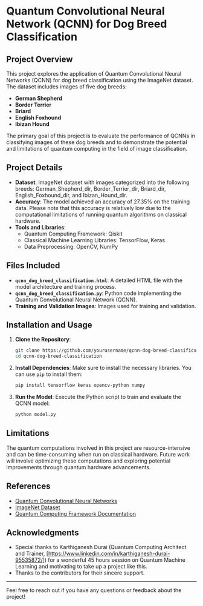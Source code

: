 # Quantum Convolutional Neural Network (QCNN) for Dog Breed Classification

## Project Overview

This project explores the application of Quantum Convolutional Neural Networks (QCNN) for dog breed classification using the ImageNet dataset. The dataset includes images of five dog breeds:

- **German Shepherd**
- **Border Terrier**
- **Briard**
- **English Foxhound**
- **Ibizan Hound**

The primary goal of this project is to evaluate the performance of QCNNs in classifying images of these dog breeds and to demonstrate the potential and limitations of quantum computing in the field of image classification.

## Project Details

- **Dataset**: ImageNet dataset with images categorized into the following breeds: German_Shepherd_dir, Border_Terrier_dir, Briard_dir, English_Foxhound_dir, and Ibizan_Hound_dir.
- **Accuracy**: The model achieved an accuracy of 27.35% on the training data. Please note that this accuracy is relatively low due to the computational limitations of running quantum algorithms on classical hardware.
- **Tools and Libraries**:
  - Quantum Computing Framework: Qiskit
  - Classical Machine Learning Libraries: TensorFlow, Keras
  - Data Preprocessing: OpenCV, NumPy

## Files Included

- **`qcnn_dog_breed_classification.html`**: A detailed HTML file with the model architecture and training process.
- **`qcnn_dog_breed_classification.py`**: Python code implementing the Quantum Convolutional Neural Network (QCNN).
- **Training and Validation Images**: Images used for training and validation.

## Installation and Usage

1. **Clone the Repository**:
    ```bash
    git clone https://github.com/yourusername/qcnn-dog-breed-classification.git
    cd qcnn-dog-breed-classification
    ```

2. **Install Dependencies**:
    Make sure to install the necessary libraries. You can use `pip` to install them:
    ```bash
    pip install tensorflow keras opencv-python numpy
    ```

3. **Run the Model**:
    Execute the Python script to train and evaluate the QCNN model:
    ```bash
    python model.py
    ```

## Limitations

The quantum computations involved in this project are resource-intensive and can be time-consuming when run on classical hardware. Future work will involve optimizing these computations and exploring potential improvements through quantum hardware advancements.

## References

- [Quantum Convolutional Neural Networks](https://qiskit-community.github.io/qiskit-machine-learning/tutorials/11_quantum_convolutional_neural_networks.html)
- [ImageNet Dataset](https://www.image-net.org/)
- [Quantum Computing Framework Documentation](https://docs.quantum.ibm.com/api/qiskit)

## Acknowledgments

- Special thanks to Karthiganesh Durai (Quantum Computing Architect and Trainer, [https://www.linkedin.com/in/karthiganesh-durai-95535872/]) for a wonderful 45 hours session on Quantum Machine Learning and motivating to take up a project like this.
- Thanks to the contributors for their sincere support.

---

Feel free to reach out if you have any questions or feedback about the project!

